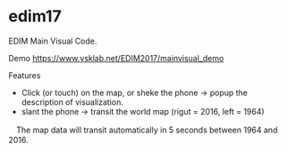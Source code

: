 # edim17
EDIM Main Visual Code.

Demo https://www.ysklab.net/EDIM2017/mainvisual_demo

Features
- Click (or touch) on the map, or sheke the phone -> popup the description of visualization.
- slant the phone -> transit the world map (rigut = 2016, left = 1964)

　The map data will transit automatically in 5 seconds between 1964 and 2016.

